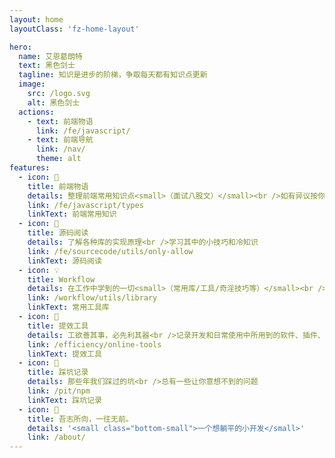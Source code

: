 ```yaml
---
layout: home
layoutClass: 'fz-home-layout'

hero:
  name: 艾恩葛朗特
  text: 黑色剑士
  tagline: 知识是进步的阶梯，争取每天都有知识点更新
  image:
    src: /logo.svg
    alt: 黑色剑士
  actions:
    - text: 前端物语
      link: /fe/javascript/
    - text: 前端导航
      link: /nav/
      theme: alt
features:
  - icon: 📖
    title: 前端物语
    details: 整理前端常用知识点<small>（面试八股文）</small><br />如有异议按你的理解为主，不接受反驳
    link: /fe/javascript/types
    linkText: 前端常用知识
  - icon: 📘
    title: 源码阅读
    details: 了解各种库的实现原理<br />学习其中的小技巧和冷知识
    link: /fe/sourcecode/utils/only-allow
    linkText: 源码阅读
  - icon: 💡
    title: Workflow
    details: 在工作中学到的一切<small>（常用库/工具/奇淫技巧等）</small><br />配合 CV 大法来更好的摸鱼
    link: /workflow/utils/library
    linkText: 常用工具库
  - icon: 🧰
    title: 提效工具
    details: 工欲善其事，必先利其器<br />记录开发和日常使用中所用到的软件、插件、扩展等
    link: /efficiency/online-tools
    linkText: 提效工具
  - icon: 🐞
    title: 踩坑记录
    details: 那些年我们踩过的坑<br />总有一些让你意想不到的问题
    link: /pit/npm
    linkText: 踩坑记录
  - icon: 💯
    title: 吾志所向，一往无前。
    details: '<small class="bottom-small">一个想躺平的小开发</small>'
    link: /about/
---
```


<style>
/*爱的魔力转圈圈*/
.fz-home-layout .image-src:hover {
  transform: translate(-50%, -50%) rotate(666turn);
  transition: transform 59s 1s cubic-bezier(0.3, 0, 0.8, 1);
}

.fz-home-layout .details small {
  opacity: 0.8;
}

.fz-home-layout .item:last-child .details {
  display: flex;
  justify-content: flex-end;
  align-items: end;
}
</style>
